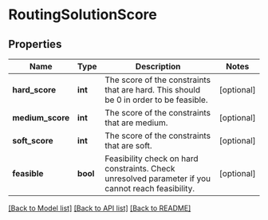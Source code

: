 # RoutingSolutionScore

## Properties
Name | Type | Description | Notes
------------ | ------------- | ------------- | -------------
**hard_score** | **int** | The score of the constraints that are hard. This should be 0 in order to be feasible. | [optional] 
**medium_score** | **int** | The score of the constraints that are medium. | [optional] 
**soft_score** | **int** | The score of the constraints that are soft. | [optional] 
**feasible** | **bool** | Feasibility check on hard constraints. Check unresolved parameter if you cannot reach feasibility. | [optional] 

[[Back to Model list]](../README.md#documentation-for-models) [[Back to API list]](../README.md#documentation-for-api-endpoints) [[Back to README]](../README.md)

